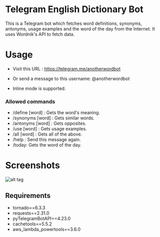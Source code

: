 Telegram English Dictionary Bot
===============================

This is a Telegram bot which fetches word definitions, synonyms, antonyms, usage examples and the word of the day from the Internet.
It uses Wordnik's API to fetch data. 


Usage
=====

* Visit this URL : https://telegram.me/anotherwordbot 

* Or send a message to this username: @anotherwordbot

* Inline mode is supported. 

### Allowed commands
* /define [word] : Gets the word's meaning.
* /synonyms [word] : Gets similar words.
* /antonyms [word] : Gets opposites.
* /use [word] : Gets usage examples. 
* /all [word] : Gets all of the above.
* /help : Send this message again.
* /today: Gets the word of the day.

Screenshots
===============

![alt tag](http://i.imgur.com/5bJNzkC.gif)

Requirements
------------

* tornado==6.3.3
* requests==2.31.0
* pyTelegramBotAPI==4.23.0
* cachetools==5.5.2
* aws_lambda_powertools==3.6.0
